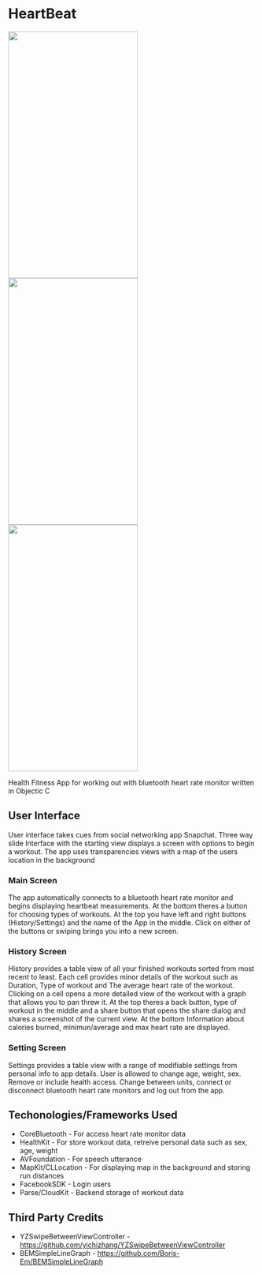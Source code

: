 # HeartBeat
 <img src="http://i.imgur.com/QJ2za48.jpg" width="263" height="500">     <img src="http://i.imgur.com/f0QqzMt.jpg" width="263" height="500">     <img src="http://i.imgur.com/RMOTeXO.jpg" width="263" height="500">

Health Fitness App for working out with bluetooth heart rate monitor written in Objectic C
## User Interface
User interface takes cues from social networking app Snapchat. Three way slide Interface with the starting view displays a screen with options to begin a workout. The app uses transparencies views with a map of the users location in the background
### Main Screen
The app automatically connects to a bluetooth heart rate monitor and begins displaying heartbeat measurements. At the bottom theres a button for choosing types of workouts. At the top you have left and right buttons (History/Settings) and the name of the App in the middle. Click on either of the buttons or swiping brings you into a new screen.
### History Screen
History provides a table view of all your finished workouts sorted from most recent to least. Each cell provides minor details of the workout such as Duration, Type of workout and The average heart rate of the workout. Clicking on a cell opens a more detailed view of the workout with a graph that allows you to pan threw it. At the top theres a back button, type of workout in the middle and a share button that opens the share dialog and shares a screenshot of the current view. At the bottom Information about calories burned, minimun/average and max heart rate are displayed.
### Setting Screen
Settings provides a table view with a range of modifiable settings from personal info to app details. User is allowed to change age, weight, sex. Remove or include health access. Change between units, connect or disconnect bluetooth heart rate monitors and log out from the app.

## Techonologies/Frameworks Used
* CoreBluetooth - For access heart rate monitor data
* HealthKit - For store workout data, retreive personal data such as sex, age, weight
* AVFoundation - For speech utterance 
* MapKit/CLLocation - For displaying map in the background and storing run distances
* FacebookSDK - Login users
* Parse/CloudKit - Backend storage of workout data

## Third Party Credits 
* YZSwipeBetweenViewController - https://github.com/yichizhang/YZSwipeBetweenViewController
* BEMSimpleLineGraph - https://github.com/Boris-Em/BEMSimpleLineGraph
